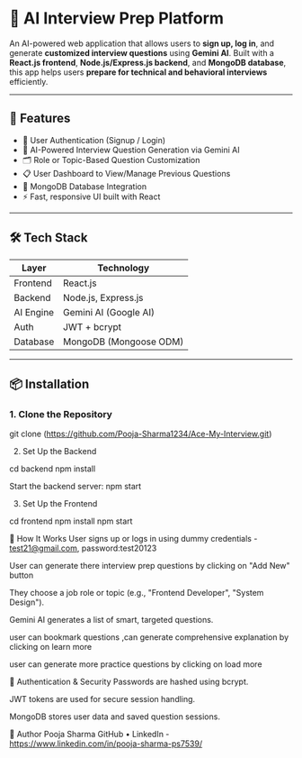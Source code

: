 # 🎯 AI Interview Prep Platform

An AI-powered web application that allows users to **sign up, log in**, and generate **customized interview questions** using **Gemini AI**. Built with a **React.js frontend**, **Node.js/Express.js backend**, and **MongoDB database**, this app helps users **prepare for technical and behavioral interviews** efficiently.

---

## 🚀 Features

- 🔐 User Authentication (Signup / Login)
- 🧠 AI-Powered Interview Question Generation via Gemini AI
- 🗂️ Role or Topic-Based Question Customization
- 📋 User Dashboard to View/Manage Previous Questions
- 💾 MongoDB Database Integration
- ⚡ Fast, responsive UI built with React

---

## 🛠️ Tech Stack

| Layer      | Technology              |
|------------|--------------------------|
| Frontend   | React.js |
| Backend    | Node.js, Express.js      |
| AI Engine  | Gemini AI (Google AI)    |
| Auth       | JWT + bcrypt             |
| Database   | MongoDB (Mongoose ODM)   |

---

## 📦 Installation

### 1. Clone the Repository

git clone (https://github.com/Pooja-Sharma1234/Ace-My-Interview.git)

2. Set Up the Backend

cd backend
npm install

Start the backend server:
npm start

3. Set Up the Frontend

cd frontend
npm install
npm start



🧠 How It Works
User signs up or logs in using dummy credentials - test21@gmail.com, password:test20123

User can generate there interview prep questions by clicking on "Add New" button

They choose a job role or topic (e.g., "Frontend Developer", "System Design").

Gemini AI generates a list of smart, targeted questions.

user can bookmark questions ,can generate comprehensive explanation by clicking on learn more

user can generate more practice questions by clicking on load more



🔐 Authentication & Security
Passwords are hashed using bcrypt.

JWT tokens are used for secure session handling.

MongoDB stores user data and saved question sessions.



👤 Author
Pooja Sharma
GitHub • LinkedIn - https://www.linkedin.com/in/pooja-sharma-ps7539/


